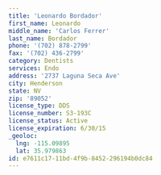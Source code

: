 ```yaml
---
title: 'Leonardo Bordador'
first_name: Leonardo
middle_name: 'Carlos Ferrer'
last_name: Bordador
phone: '(702) 878-2799'
fax: '(702) 436-2799'
category: Dentists
services: Endo
address: '2737 Laguna Seca Ave'
city: Henderson
state: NV
zip: '89052'
license_type: DDS
license_number: S3-193C
license_status: Active
license_expiration: 6/30/15
_geoloc:
  lng: -115.09895
  lat: 35.979863
id: e7611c17-11bd-4f9b-8452-296194b0dc84
---
```


